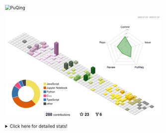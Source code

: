 ![PuQing](https://user-images.githubusercontent.com/27223114/171565019-9a56fae6-b08b-421f-99db-7e830da42371.png)

![](./profile-3d-contrib/profile-season-animate.svg)

<details>
<summary>Click here for detailed stats!</summary>

<!--START_SECTION:waka-->
**I'm a Night 🦉** 

```text
🌞 Morning    43 commits     ██░░░░░░░░░░░░░░░░░░░░░░░   11.23% 
🌆 Daytime    123 commits    ████████░░░░░░░░░░░░░░░░░   32.11% 
🌃 Evening    112 commits    ███████░░░░░░░░░░░░░░░░░░   29.24% 
🌙 Night      105 commits    ██████░░░░░░░░░░░░░░░░░░░   27.42%

```


📊 **This Week I Spent My Time On** 

```text
💬 Programming Languages: 
Python                   11 hrs 28 mins      ███████████████░░░░░░░░░░   61.47% 
Jupyter Notebook         4 hrs 33 mins       ██████░░░░░░░░░░░░░░░░░░░   24.45% 
C++                      2 hrs 17 mins       ███░░░░░░░░░░░░░░░░░░░░░░   12.29% 
Markdown                 15 mins             ░░░░░░░░░░░░░░░░░░░░░░░░░   1.35% 
Other                    3 mins              ░░░░░░░░░░░░░░░░░░░░░░░░░   0.28%

🔥 Editors: 
VS Code                  18 hrs 35 mins      █████████████████████████   99.55% 
PyCharm                  5 mins              ░░░░░░░░░░░░░░░░░░░░░░░░░   0.45%

💻 Operating System: 
Mac                      17 hrs 37 mins      ███████████████████████░░   94.39% 
Windows                  1 hr 2 mins         █░░░░░░░░░░░░░░░░░░░░░░░░   5.61%

```


<!--END_SECTION:waka-->
</details>
